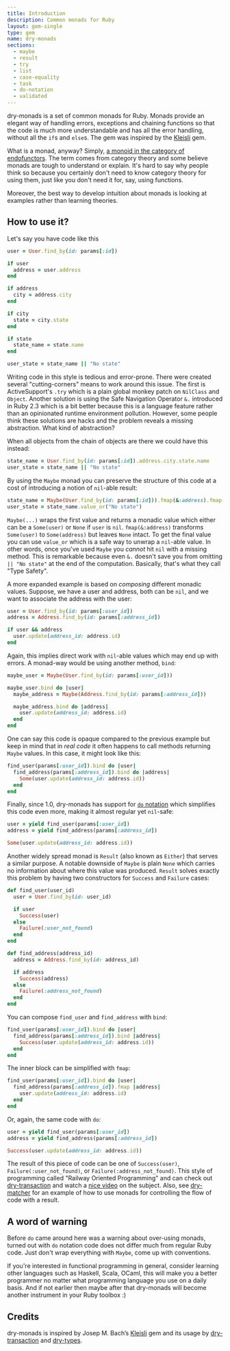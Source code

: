 ```yaml
---
title: Introduction
description: Common monads for Ruby
layout: gem-single
type: gem
name: dry-monads
sections:
  - maybe
  - result
  - try
  - list
  - case-equality
  - task
  - do-notation
  - validated
---
```


dry-monads is a set of common monads for Ruby. Monads provide an elegant way of handling errors, exceptions and chaining functions so that the code is much more understandable and has all the error handling, without all the `if`s and `else`s. The gem was inspired by the [Kleisli](https://github.com/txus/kleisli) gem.

What is a monad, anyway? Simply, [a monoid in the category of endofunctors](https://stackoverflow.com/questions/3870088/a-monad-is-just-a-monoid-in-the-category-of-endofunctors-whats-the-proble%E2%85%BF). The term comes from category theory and some believe monads are tough to understand or explain. It's hard to say why people think so because you certainly don't need to know category theory for using them, just like you don't need it for, say, using functions.

Moreover, the best way to develop intuition about monads is looking at examples rather than learning theories.

## How to use it?

Let's say you have code like this

```ruby
user = User.find_by(id: params[:id])

if user
  address = user.address
end

if address
  city = address.city
end

if city
  state = city.state
end

if state
  state_name = state.name
end

user_state = state_name || "No state"
```

Writing code in this style is tedious and error-prone. There were created several "cutting-corners" means to work around this issue. The first is ActiveSupport's `.try` which is a plain global monkey patch on `NilClass` and `Object`. Another solution is using the Safe Navigation Operator `&.` introduced in Ruby 2.3 which is a bit better because this is a language feature rather than an opinionated runtime environment pollution. However, some people think these solutions are hacks and the problem reveals a missing abstraction. What kind of abstraction?

When all objects from the chain of objects are there we could have this instead:

```ruby
state_name = User.find_by(id: params[:id]).address.city.state.name
user_state = state_name || "No state"
```

By using the `Maybe` monad you can preserve the structure of this code at a cost of introducing a notion of `nil`-able result:

```ruby
state_name = Maybe(User.find_by(id: params[:id])).fmap(&:address).fmap(&:city).fmap(&:state).fmap(&:name)
user_state = state_name.value_or("No state")
```

`Maybe(...)` wraps the first value and returns a monadic value which either can be a `Some(user)` or `None` if `user` is `nil`. `fmap(&:address)` transforms `Some(user)` to `Some(address)` but leaves `None` intact. To get the final value you can use `value_or` which is a safe way to unwrap a `nil`-able value. In other words, once you've used `Maybe` you _cannot_ hit `nil` with a missing method. This is remarkable because even `&.` doesn't save you from omitting `|| "No state"` at the end of the computation. Basically, that's what they call "Type Safety".

A more expanded example is based on _composing_ different monadic values. Suppose, we have a user and address, both can be `nil`, and we want to associate the address with the user:

```ruby
user = User.find_by(id: params[:user_id])
address = Address.find_by(id: params[:address_id])

if user && address
  user.update(address_id: address.id)
end
```

Again, this implies direct work with `nil`-able values which may end up with errors. A monad-way would be using another method, `bind`:

```ruby
maybe_user = Maybe(User.find_by(id: params[:user_id]))

maybe_user.bind do |user|
  maybe_address = Maybe(Address.find_by(id: params[:address_id]))

  maybe_address.bind do |address|
    user.update(address_id: address.id)
  end
end
```

One can say this code is opaque compared to the previous example but keep in mind that in _real code_ it often happens to call methods returning `Maybe` values. In this case, it might look like this:

```ruby
find_user(params[:user_id]).bind do |user|
  find_address(params[:address_id]).bind do |address|
    Some(user.update(address_id: address.id))
  end
end
```

Finally, since 1.0, dry-monads has support for [`do` notation](/gems/dry-monads/do-notation/) which simplifies this code even more, making it almost regular yet `nil`-safe:

```ruby
user = yield find_user(params[:user_id])
address = yield find_address(params[:address_id])

Some(user.update(address_id: address.id))
```

Another widely spread monad is `Result` (also known as `Either`) that serves a similar purpose. A notable downside of `Maybe` is plain `None` which carries no information about where this value was produced. `Result` solves exactly this problem by having two constructors for `Success` and `Failure` cases:

```ruby
def find_user(user_id)
  user = User.find_by(id: user_id)

  if user
    Success(user)
  else
    Failure(:user_not_found)
  end
end

def find_address(address_id)
  address = Address.find_by(id: address_id)

  if address
    Success(address)
  else
    Failure(:address_not_found)
  end
end
```

You can compose `find_user` and `find_address` with `bind`:

```ruby
find_user(params[:user_id]).bind do |user|
  find_address(params[:address_id]).bind |address|
    Success(user.update(address_id: address.id))
  end
end
```

The inner block can be simplified with `fmap`:

```ruby
find_user(params[:user_id]).bind do |user|
  find_address(params[:address_id]).fmap |address|
    user.update(address_id: address.id)
  end
end
```

Or, again, the same code with `do`:

```ruby
user = yield find_user(params[:user_id])
address = yield find_address(params[:address_id])

Success(user.update(address_id: address.id))
```

The result of this piece of code can be one of `Success(user)`, `Failure(:user_not_found)`, or `Failure(:address_not_found)`. This style of programming called "Railway Oriented Programming" and can check out [dry-transaction](/gems/dry-transaction) and watch a [nice video](https://fsharpforfunandprofit.com/rop/) on the subject. Also, see [dry-matcher](/gems/dry-matcher/) for an example of how to use monads for controlling the flow of code with a result.

## A word of warning

Before `do` came around here was a warning about over-using monads, turned out with `do` notation code does not differ much from regular Ruby code. Just don't wrap everything with `Maybe`, come up with conventions.

If you're interested in functional programming in general, consider learning other languages such as Haskell, Scala, OCaml, this will make you a better programmer no matter what programming language you use on a daily basis. And if not earlier then maybe after that dry-monads will become another instrument in your Ruby toolbox :)

## Credits

dry-monads is inspired by Josep M. Bach’s [Kleisli](https://github.com/txus/kleisli) gem and its usage by [dry-transaction](http://dry-rb.org/gems/dry-transaction/) and [dry-types](http://dry-rb.org/gems/dry-types/).
